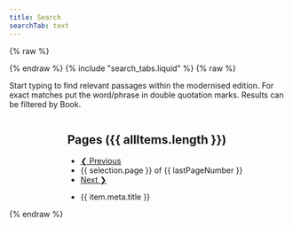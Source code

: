```yaml
---
title: Search
searchTab: text
---
```


{% raw %}

<div id="textsearch">
{% endraw %}
    {% include "search_tabs.liquid" %}
{% raw %}
    <p class="tab-intro">
        Start typing to find relevant passages within the modernised edition. 
        For exact matches put the word/phrase in double quotation marks. 
        Results can be filtered by Book.
    </p>
    <div id="search-input"></div>
    <div class="columns">
      <div class="column is-one-quarter" id="search-filters">
        <div id="filter-book"></div>
        <div id="filter-version"></div>
      </div>
      <div class="column search-results">
        <h2 class="undecorated">Pages ({{ allItems.length }})</h2>
        <nav class="pagination" aria-label="pagination">
          <ul class="pagination-list">
            <li>
              <a href="#"
                v-on:click.prevent="onClickPrevPage"
                class="pagination-link button is-primary"
                aria-label="Previous page"
              >
              <!--TO: Unable to remove icon span without breaking page -->
              <span class="icon">
                  <i class="fas fa-caret-left" aria-hidden="true"></i>
                </span>
              ❮ Previous</a>
            </li>
            <li class="pagination-state">
              {{ selection.page }} of {{ lastPageNumber }}
            </li>
            <li>
              <a href="#"
                v-on:click.prevent="onClickNextPage"
                class="pagination-link button is-primary"
                aria-label="Next page"
              >Next ❯
              <!--TO: Unable to remove icon span without breaking page -->
                <span class="icon">
                  <i class="fas fa-caret-right" aria-hidden="true"></i>
                </span>
              </a>
            </li>
          </ul>
        </nav>
        <ul class="undecorated-list">
          <li v-for="item in items">
            <div class="result-head">
              {{ item.meta.title }}
            </div>
            <div v-html="item.excerpt">
            </div>
          </li>
        </div>
      </div>
    </div>
</div>
{% endraw %}

<script src="/assets/node_modules/vue/dist/vue.global.js"></script>
<script src="/assets/js/textsearch.js" type="module"></script>
